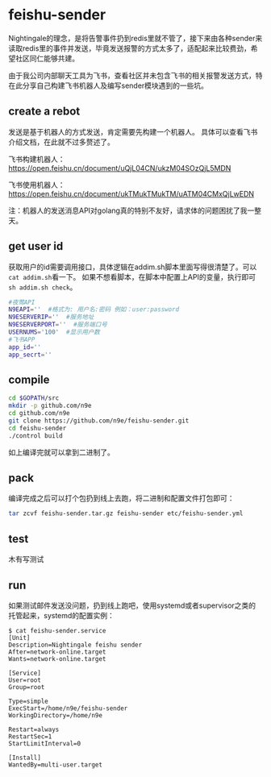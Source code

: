 # feishu-sender

Nightingale的理念，是将告警事件扔到redis里就不管了，接下来由各种sender来读取redis里的事件并发送，毕竟发送报警的方式太多了，适配起来比较费劲，希望社区同仁能够共建。

由于我公司内部聊天工具为飞书，查看社区并未包含飞书的相关报警发送方式，特在此分享自己构建飞书机器人及编写sender模块遇到的一些坑。

## create a rebot

发送是基于机器人的方式发送，肯定需要先构建一个机器人。
具体可以查看飞书介绍文档，在此就不过多赘述了。

飞书构建机器人：
https://open.feishu.cn/document/uQjL04CN/ukzM04SOzQjL5MDN

飞书使用机器人：
https://open.feishu.cn/document/ukTMukTMukTM/uATM04CMxQjLwEDN

注：机器人的发送消息API对golang真的特别不友好，请求体的问题困扰了我一整天。

## get user id

获取用户的id需要调用接口，具体逻辑在addim.sh脚本里面写得很清楚了。可以```cat addim.sh```看一下。
如果不想看脚本，在脚本中配置上API的变量，执行即可```sh addim.sh check```。
```bash
#夜莺API
N9EAPI=''  #格式为: 用户名:密码 例如：user:password
N9ESERVERIP=''  #服务地址
N9ESERVERPORT=''  #服务端口号
USERNUMS='100'  #显示用户数
#飞书APP
app_id=''
app_secrt=''
```

## compile

```bash
cd $GOPATH/src
mkdir -p github.com/n9e
cd github.com/n9e
git clone https://github.com/n9e/feishu-sender.git
cd feishu-sender
./control build
```

如上编译完就可以拿到二进制了。

## pack

编译完成之后可以打个包扔到线上去跑，将二进制和配置文件打包即可：

```bash
tar zcvf feishu-sender.tar.gz feishu-sender etc/feishu-sender.yml
```

## test

木有写测试

## run

如果测试邮件发送没问题，扔到线上跑吧，使用systemd或者supervisor之类的托管起来，systemd的配置实例：


```
$ cat feishu-sender.service
[Unit]
Description=Nightingale feishu sender
After=network-online.target
Wants=network-online.target

[Service]
User=root
Group=root

Type=simple
ExecStart=/home/n9e/feishu-sender
WorkingDirectory=/home/n9e

Restart=always
RestartSec=1
StartLimitInterval=0

[Install]
WantedBy=multi-user.target
```
